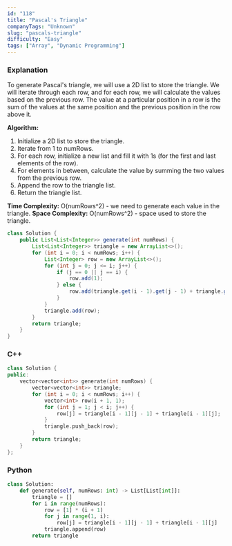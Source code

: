 ```yaml
---
id: "118"
title: "Pascal's Triangle"
companyTags: "Unknown"
slug: "pascals-triangle"
difficulty: "Easy"
tags: ["Array", "Dynamic Programming"]
---
```


### Explanation
To generate Pascal's triangle, we will use a 2D list to store the triangle. We will iterate through each row, and for each row, we will calculate the values based on the previous row. The value at a particular position in a row is the sum of the values at the same position and the previous position in the row above it.

**Algorithm:**
1. Initialize a 2D list to store the triangle.
2. Iterate from 1 to numRows.
3. For each row, initialize a new list and fill it with 1s (for the first and last elements of the row).
4. For elements in between, calculate the value by summing the two values from the previous row.
5. Append the row to the triangle list.
6. Return the triangle list.

**Time Complexity:** O(numRows^2) - we need to generate each value in the triangle.
**Space Complexity:** O(numRows^2) - space used to store the triangle.

```java
class Solution {
    public List<List<Integer>> generate(int numRows) {
        List<List<Integer>> triangle = new ArrayList<>();
        for (int i = 0; i < numRows; i++) {
            List<Integer> row = new ArrayList<>();
            for (int j = 0; j <= i; j++) {
                if (j == 0 || j == i) {
                    row.add(1);
                } else {
                    row.add(triangle.get(i - 1).get(j - 1) + triangle.get(i - 1).get(j));
                }
            }
            triangle.add(row);
        }
        return triangle;
    }
}
```

### C++
```cpp
class Solution {
public:
    vector<vector<int>> generate(int numRows) {
        vector<vector<int>> triangle;
        for (int i = 0; i < numRows; i++) {
            vector<int> row(i + 1, 1);
            for (int j = 1; j < i; j++) {
                row[j] = triangle[i - 1][j - 1] + triangle[i - 1][j];
            }
            triangle.push_back(row);
        }
        return triangle;
    }
};
```

### Python
```python
class Solution:
    def generate(self, numRows: int) -> List[List[int]]:
        triangle = []
        for i in range(numRows):
            row = [1] * (i + 1)
            for j in range(1, i):
                row[j] = triangle[i - 1][j - 1] + triangle[i - 1][j]
            triangle.append(row)
        return triangle
```